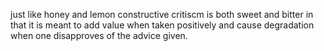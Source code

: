 just like honey and lemon constructive critiscm is both sweet and bitter in that it is meant to add value when taken positively and cause degradation when one disapproves of the advice given.
